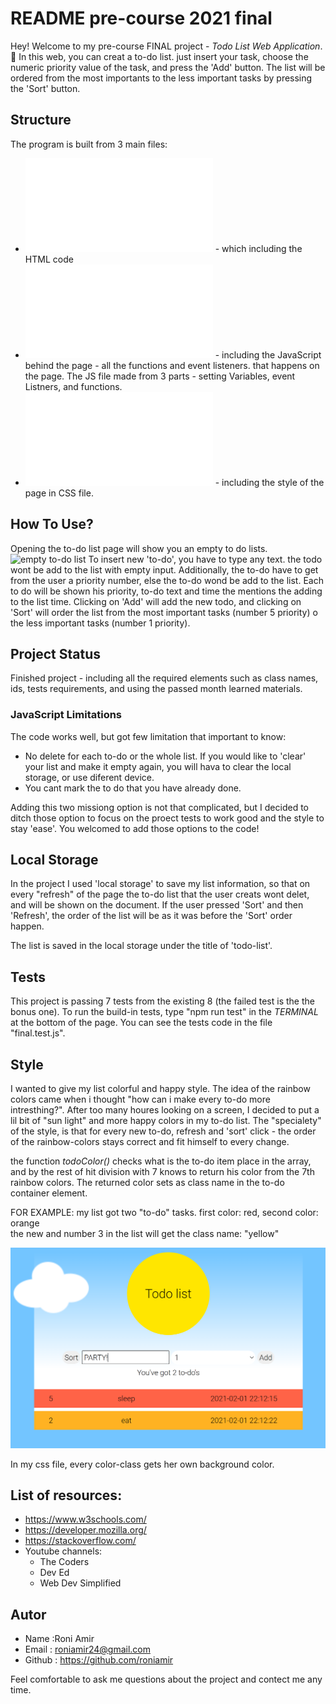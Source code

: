 
# README pre-course 2021 final 

Hey! 
Welcome to my pre-course FINAL project - *Todo List Web Application*. 🤘
In this web, you can creat a to-do list. just insert your task, choose the numeric priority value of the task, and press the 'Add' button. The list will be ordered from the most importants to the less important tasks by pressing the 'Sort' button.


## Structure

The program is built from 3 main files:
- ![HTML](./src/index.html) - which including the HTML code
- ![JavaScript](./src/main.js) - including the JavaScript behind the page - all the functions and event listeners. that happens on the page.
The JS file made from 3 parts - setting Variables, event Listners, and functions.
- ![Style](./src/style.css) - including the style of the page in CSS file.


## How To Use?

Opening the to-do list page will show you an empty to do lists. ![empty to-do list](./src/images/empty=todo.PNG)
To insert new 'to-do', you have to type any text. the todo wont be add to the list with empty input.
Additionally, the to-do have to get from the user a priority number, else the to-do wond be add to the list.
Each to do will be shown his priority, to-do text and time the mentions the adding to the list time.
Clicking on 'Add' will add the new todo, and clicking on 'Sort' will order the list from the most important tasks (number 5 priority) o the less important tasks (number 1 priority).

## Project Status

Finished project - including all the required elements such as class names, ids, tests requirements, and using the passed month learned materials.

### JavaScript Limitations

The code works well, but got few limitation that important to know:
- No delete for each to-do or the whole list. If you would like to 'clear' your list and make it empty again, you will hava to clear the local storage, or use diferent device.
- You cant mark the to do that you have already done.

Adding this two missiong option is not that complicated, but I decided to ditch those option to focus on the proect tests to work good and the style to stay 'ease'. You welcomed to add those options to the code!



## Local Storage

In the project I used 'local storage' to save my list information, so that on every "refresh" of the page the to-do list that the user creats wont delet, and will be shown on the document.
If the user pressed 'Sort' and then 'Refresh', the order of the list will be as it was before the 'Sort' order happen.

The list is saved in the local storage under the title of 'todo-list'.


## Tests

This project is passing 7 tests from the existing 8 (the failed test is the the bonus one).
To run the build-in tests, type "npm run test" in the _TERMINAL_ at the bottom of the page.
You can see the tests code in the file "final.test.js".


## Style

I wanted to give my list colorful and happy style.
The idea of the rainbow colors came when i thought "how can i make every to-do more intresthing?". After too many houres looking on a screen, I decided to put a lil bit of "sun light" and more happy colors in my to-do list.
The "specialety" of the style, is that for every new to-do, refresh and 'sort' click - the order of the rainbow-colors stays correct and fit himself to every change.

the function *todoColor()* checks what is the to-do item place in the array, and by the rest of hit division with 7 knows to return his color from the 7th rainbow colors.
The returned color sets as class name in the to-do container element.

  FOR EXAMPLE: my list got two "to-do" tasks. first color: red, second color: orange  
                the new and number 3 in the list will get the class name: "yellow"

![EXAMPLE - add new to do](./src/images/todo-style-example.PNG)

In my css file, every color-class gets her own background color.


## List of resources:
- https://www.w3schools.com/
- https://developer.mozilla.org/
- https://stackoverflow.com/
- Youtube channels:
  - The Coders
  - Dev Ed
  - Web Dev Simplified


## Autor
- Name :Roni Amir
- Email : roniamir24@gmail.com
- Github : https://github.com/roniamir

Feel comfortable to ask me questions about the project and contect me any time.